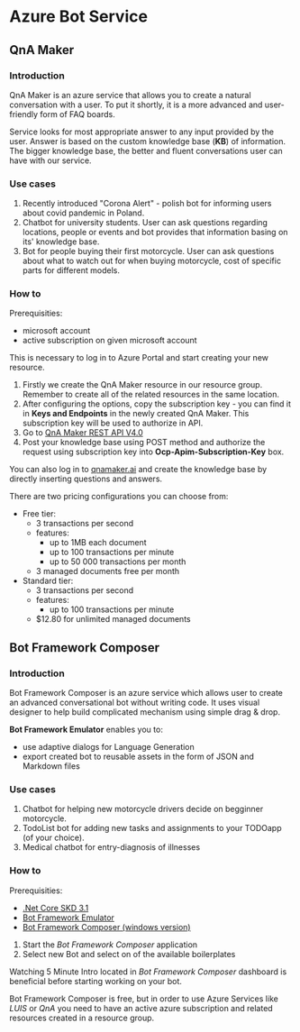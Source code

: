 # Azure Bot Service

## QnA Maker

### Introduction

QnA Maker is an azure service that allows you to create a natural conversation with a user. To put it shortly, it is a more advanced and user-friendly form of FAQ boards.

Service looks for most appropriate answer to any input provided by the user. Answer is based on the custom knowledge base (__KB__) of information. The bigger knowledge base, the better and fluent conversations user can have with our service.

### Use cases

1. Recently introduced "Corona Alert" - polish bot for informing users about covid pandemic in Poland.
2. Chatbot for university students. User can ask questions regarding locations, people or events and bot provides that information basing on its' knowledge base.
3. Bot for people buying their first motorcycle. User can ask questions about what to watch out for when buying motorcycle, cost of specific parts for different models.

### How to

Prerequisities:

- microsoft account
- active subscription on given microsoft account

This is necessary to log in to Azure Portal and start creating your new resource.

1. Firstly we create the QnA Maker resource in our resource group. Remember to create all of the related resources in the same location.
2. After configuring the options, copy the subscription key - you can find it in **Keys and Endpoints** in the newly created QnA Maker. This subscription key will be used to authorize
in API.
3. Go to [QnA Maker REST API V4.0](https://westus.dev.cognitive.microsoft.com/docs/services/5a93fcf85b4ccd136866eb37/operations/5ac266295b4ccd1554da75ff)
4. Post your knowledge base using POST method and authorize the request using subscription key into **Ocp-Apim-Subscription-Key** box.

You can also log in to [qnamaker.ai](https://www.qnamaker.ai/) and create the knowledge base by directly inserting questions and answers.

There are two pricing configurations you can choose from:

- Free tier:
  - 3 transactions per second
  - features:
    - up to 1MB each document
    - up to 100 transactions per minute
    - up to 50 000 transactions per month
  - 3 managed documents free per month
- Standard tier:
  - 3 transactions per second
  - features:
    - up to 100 transactions per minute
  - $12.80 for unlimited managed documents

## Bot Framework Composer

### Introduction

Bot Framework Composer is an azure service which allows user to create an advanced conversational bot without writing code. It uses visual designer to help build complicated mechanism using simple drag & drop.

**Bot Framework Emulator** enables you to:
- use adaptive dialogs for Language Generation
- export created bot to reusable assets in the form of JSON and Markdown files

### Use cases

1. Chatbot for helping new motorcycle drivers decide on begginner motorcycle.
2. TodoList bot for adding new tasks and assignments to your TODOapp (of your choice).
3. Medical chatbot for entry-diagnosis of illnesses

### How to

Prerequisities:

- [.Net Core SKD 3.1](https://dotnet.microsoft.com/download/dotnet-core/3.1)
- [Bot Framework Emulator](https://github.com/microsoft/BotFramework-Emulator/releases/tag/v4.10.0)
- [Bot Framework Composer (windows version)](https://aka.ms/bf-composer-download-win)

1. Start the *Bot Framework Composer* application
2. Select new Bot and select on of the available boilerplates

Watching 5 Minute Intro located in *Bot Framework Composer* dashboard is beneficial before starting working on your bot.

Bot Framework Composer is free, but in order to use Azure Services like *LUIS* or *QnA* you need to have
an active azure subscription and related resources created in a resource group.